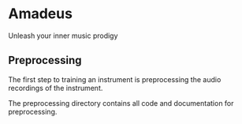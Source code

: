 # Amadeus

Unleash your inner music prodigy

## Preprocessing

The first step to training an instrument is preprocessing the audio recordings of the instrument.

The preprocessing directory contains all code and documentation for preprocessing.

